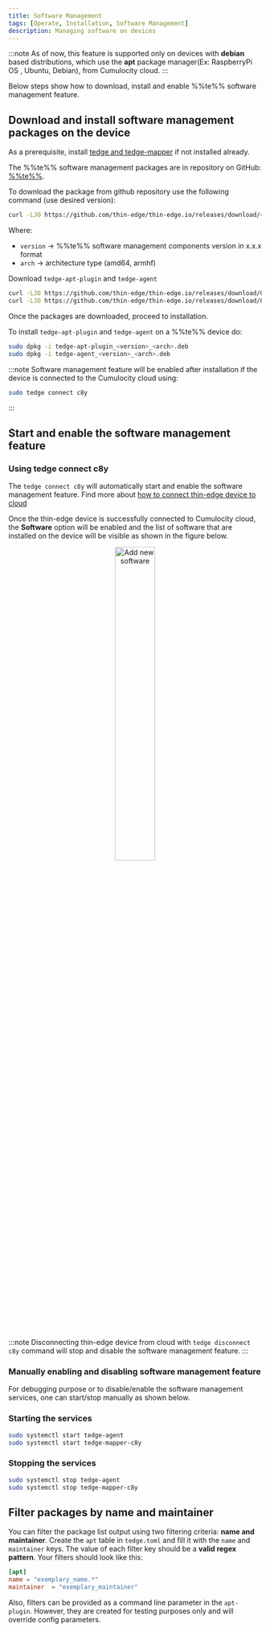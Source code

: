 ```yaml
---
title: Software Management
tags: [Operate, Installation, Software Management]
description: Managing software on devices
---
```


:::note
As of now, this feature is supported only on devices with **debian** based
distributions, which use the **apt** package manager(Ex: RaspberryPi OS , Ubuntu, Debian), from Cumulocity cloud.
:::

Below steps show how to download, install and enable %%te%% software management feature.

## Download and install software management packages on the device

As a prerequisite, install [tedge and tedge-mapper](../../install/index.md) if not installed already.

The %%te%% software management packages are in repository on GitHub: [%%te%%](https://github.com/thin-edge/thin-edge.io/releases).

To download the package from github repository use the following command (use desired version):

```sh
curl -LJO https://github.com/thin-edge/thin-edge.io/releases/download/<package>_<version>_<arch>.deb
```

Where:
- `version` -> %%te%% software management components version in x.x.x format
- `arch` -> architecture type (amd64, armhf)

Download `tedge-apt-plugin` and `tedge-agent`

```sh title="Example"
curl -LJO https://github.com/thin-edge/thin-edge.io/releases/download/0.9.0/tedge-apt-plugin_0.9.0_armhf.deb
curl -LJO https://github.com/thin-edge/thin-edge.io/releases/download/0.9.0/tedge-agent_0.9.0_armhf.deb
```

Once the packages are downloaded, proceed to installation.

To install `tedge-apt-plugin` and `tedge-agent` on a %%te%% device do:

```sh
sudo dpkg -i tedge-apt-plugin_<version>_<arch>.deb
sudo dpkg -i tedge-agent_<version>_<arch>.deb
```

:::note
Software management feature will be enabled after installation if the device
is connected to the Cumulocity cloud using:
```sh
sudo tedge connect c8y
```
:::

## Start and enable the software management feature

### Using tedge connect c8y

The `tedge connect c8y` will automatically start and enable the software management feature.
Find more about [how to connect thin-edge device to cloud](../c8y/connect.md)

Once the thin-edge device is successfully connected to Cumulocity cloud, the **Software** option will be enabled and
the list of software that are installed on the device will be visible as shown in the figure below.

<p align="center">
    <img
        src={require('../../images/start-software-management.png').default}
        alt="Add new software"
        width="40%"
    />
</p>

:::note
Disconnecting thin-edge device from cloud with `tedge disconnect c8y` command will stop and disable the software management feature.
:::

### Manually enabling and disabling software management feature

For debugging purpose or to disable/enable the software management services, one can start/stop manually as shown below.

### Starting the services

```sh
sudo systemctl start tedge-agent
sudo systemctl start tedge-mapper-c8y
```

### Stopping the services

```sh
sudo systemctl stop tedge-agent
sudo systemctl stop tedge-mapper-c8y
```

## Filter packages by name and maintainer

You can filter the package list output using two filtering criteria: **name and maintainer**. Create the `apt` table in `tedge.toml` and fill it with the `name` and `maintainer` keys. The value of each filter key should be a **valid regex pattern**. Your filters should look like this:

```toml
[apt]
name = "exemplary_name.*"
maintainer  = "exemplary_maintainer"
```  

Also, filters can be provided as a command line parameter in the `apt-plugin`. However, they are created for testing purposes only and will override config parameters.
